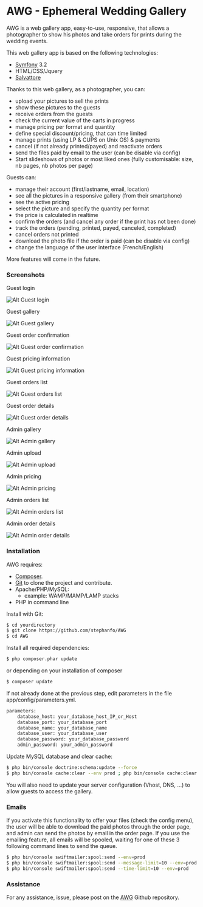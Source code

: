 # AWG - Ephemeral Wedding Gallery

AWG is a web gallery app, easy-to-use, responsive, that allows a photographer to show his photos and take orders for prints during the wedding events.

This web gallery app is based on the following technologies:
  - [Symfony](https://symfony.com/download) 3.2
  - HTML/CSS/Jquery
  - [Salvattore](http://salvattore.com)

Thanks to this web gallery, as a photographer, you can:
  - upload your pictures to sell the prints
  - show these pictures to the guests
  - receive orders from the guests
  - check the current value of the carts in progress
  - manage pricing per format and quantity
  - define special discount/pricing, that can time limited
  - manage prints (using LP & CUPS on Unix OS) & payments
  - cancel (if not already printed/payed) and reactivate orders
  - send the files paid by email to the user (can be disable via config)
  - Start slideshows of photos or most liked ones (fully customisable: size, nb pages, nb photos per page)

Guests can:
  - manage their account (first/lastname, email, location)
  - see all the pictures in a responsive gallery (from their smartphone)
  - see the active pricing
  - select the picture and specify the quantity per format
  - the price is calculated in realtime
  - confirm the orders (and cancel any order if the print has not been done)
  - track the orders (pending, printed, payed, canceled, completed)
  - cancel orders not printed
  - download the photo file if the order is paid (can be disable via config)
  - change the language of the user interface (French/English)

More features will come in the future.

### Screenshots
Guest login

![Alt Guest login](http://stephane.ratelet.fr/other/AWG/profil.png)

Guest gallery

![Alt Guest gallery](http://stephane.ratelet.fr/other/AWG/gallery.png)

Guest order confirmation

![Alt Guest order confirmation](http://stephane.ratelet.fr/other/AWG/confirmation.png)

Guest pricing information

![Alt Guest pricing information](http://stephane.ratelet.fr/other/AWG/tarifs.png)

Guest orders list

![Alt Guest orders list](http://stephane.ratelet.fr/other/AWG/orders.png)

Guest order details

![Alt Guest order details](http://stephane.ratelet.fr/other/AWG/order-details.png)

Admin gallery

![Alt Admin gallery](http://stephane.ratelet.fr/other/AWG/admin_gallery.png)

Admin upload

![Alt Admin upload](http://stephane.ratelet.fr/other/AWG/admin_upload.png)

Admin pricing

![Alt Admin pricing](http://stephane.ratelet.fr/other/AWG/admin_pricing.png)

Admin orders list

![Alt Admin orders list](http://stephane.ratelet.fr/other/AWG/admin_orders.png)

Admin order details

![Alt Admin order details](http://stephane.ratelet.fr/other/AWG/admin_order-details.png)

### Installation

AWG requires:
  - [Composer](https://getcomposer.org/download/).
  - [Git](https://git-scm.com/downloads) to clone the project and contribute.
  - Apache/PHP/MySQL:
    - example: WAMP/MAMP/LAMP stacks
  - PHP in command line

Install with Git:
```sh
$ cd yourdirectory
$ git clone https://github.com/stephanfo/AWG
$ cd AWG
```
Install all required dependencies:
```sh
$ php composer.phar update
```
or depending on your installation of composer
```sh
$ composer update
```

If not already done at the previous step, edit parameters in the file app/config/parameters.yml.
```sh
parameters:
    database_host: your_database_host_IP_or_Host
    database_port: your_database_port
    database_name: your_database_name
    database_user: your_database_user
    database_password: your_database_password
    admin_password: your_admin_password
```
Update MySQL database and clear cache:
```sh
$ php bin/console doctrine:schema:update --force
$ php bin/console cache:clear --env prod ; php bin/console cache:clear
```
You will also need to update your server configuration (Vhost, DNS, ...) to allow guests to access the gallery.

### Emails
If you activate this functionality to offer your files (check the config menu), the user will be able to download the paid photos through the order page, and admin can send the photos by email in the order page.
If you use the emailing feature, all emails will be spooled, waiting for one of these 3 following command lines to send the queue.
```sh
$ php bin/console swiftmailer:spool:send --env=prod
$ php bin/console swiftmailer:spool:send --message-limit=10 --env=prod
$ php bin/console swiftmailer:spool:send --time-limit=10 --env=prod
```

### Assistance
For any assistance, issue, please post on the [AWG](https://github.com/stephanfo/AWG) Github repository.